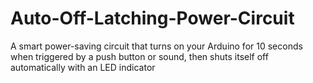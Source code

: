 # Auto-Off-Latching-Power-Circuit
A smart power-saving circuit that turns on your Arduino for 10 seconds when triggered by a push button or sound, then shuts itself off automatically with an LED indicator
